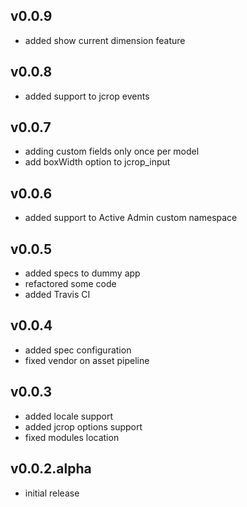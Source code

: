 ## v0.0.9

* added show current dimension feature


## v0.0.8

* added support to jcrop events


## v0.0.7

* adding custom fields only once per model
* add boxWidth option to jcrop_input

## v0.0.6

* added support to Active Admin custom namespace

## v0.0.5

* added specs to dummy app
* refactored some code
* added Travis CI


## v0.0.4

* added spec configuration
* fixed vendor on asset pipeline


## v0.0.3

* added locale support
* added jcrop options support
* fixed modules location

## v0.0.2.alpha

* initial release